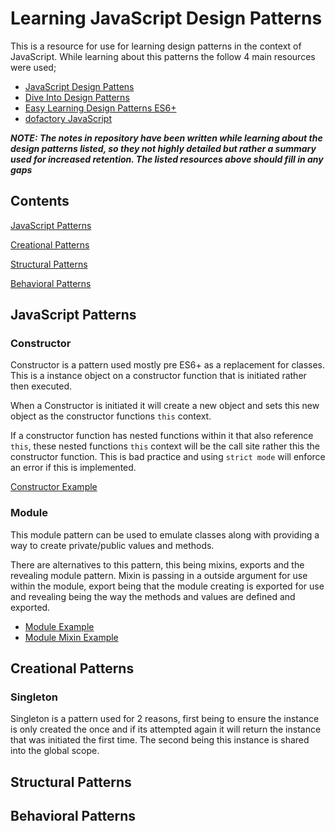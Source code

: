 # Learning JavaScript Design Patterns

This is a resource for use for learning design patterns in the context of JavaScript. While learning about this patterns the follow 4 main resources were used;

- [JavaScript Design Pattens](https://addyosmani.com/resources/essentialjsdesignpatterns/book/)
- [Dive Into Design Patterns](https://refactoring.guru/design-patterns/book)
- [Easy Learning Design Patterns ES6+](https://www.amazon.com.au/Easy-Learning-Design-Patterns-Javascript/dp/1070569739)
- [dofactory JavaScript](https://www.dofactory.com/javascript/design-patterns)

***NOTE: The notes in repository have been written while learning about the design patterns listed, so they not highly detailed but rather a summary used for increased retention. The listed resources above should fill in any gaps***

## Contents
[JavaScript Patterns](#javascript-patterns)

[Creational Patterns](#creational-patterns)

[Structural Patterns](#structural-patterns)

[Behavioral Patterns](#behavioral-patterns)

## JavaScript Patterns

### Constructor

Constructor is a pattern used mostly pre ES6+ as a replacement for classes. This is a instance object on a constructor function that is initiated rather then executed. 

When a Constructor is initiated it will create a new object and sets this new object as the constructor functions `this` context.

If a constructor function has nested functions within it that also reference `this`, these nested functions `this` context will be the call site rather this the constructor function. This is bad practice and using `strict mode` will enforce an error if this is implemented.

[Constructor Example](js/constructor.js)

### Module

This module pattern can be used to emulate classes along with providing a way to create private/public values and methods. 

There are alternatives to this pattern, this being mixins, exports and the revealing module pattern. Mixin is passing in a outside argument for use within the module, export being that the module creating is exported for use and revealing being the way the methods and values are defined and exported.

- [Module Example](js/module.js)
- [Module Mixin Example](js/module-mixin.js)

## Creational Patterns

### Singleton

Singleton is a pattern used for 2 reasons, first being to ensure the instance is only created the once and if its attempted again it will return the instance that was initiated the first time. The second being this instance is shared into the global scope.

## Structural Patterns
## Behavioral Patterns